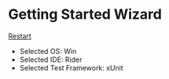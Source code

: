 # Getting Started Wizard

[Restart](/docs/wiz/readme.md)

* Selected OS: Win
* Selected IDE: Rider
* Selected Test Framework: xUnit
